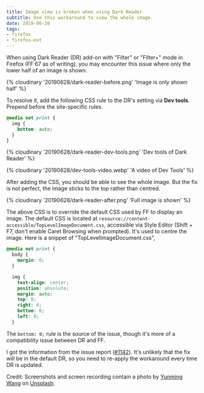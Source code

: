 ```yaml
---
title: Image view is broken when using Dark Reader
subtitle: Use this workaround to view the whole image.
date: 2019-06-28
tags:
- firefox
- firefox-ext
---
```


When using Dark Reader (DR) add-on with "Filter" or "Filter+" mode in Firefox (FF 67 as of writing), you may encounter this issue where only the lower half of an image is shown.

{% cloudinary '20190628/dark-reader-before.png' 'Image is only shown half' %}

To resolve it, add the following CSS rule to the DR's setting via **Dev tools**. Prepend before the site-specific rules.

```css
@media not print {
  img {
    bottom: auto;
  }
}
```

{% cloudinary '20190628/dark-reader-dev-tools.png' 'Dev tools of Dark Reader' %}

{% cloudinary '20190628/dev-tools-video.webp' 'A video of Dev Tools' %}

After adding the CSS, you should be able to see the whole image. But the fix is not perfect, the image sticks to the top rather than centred.

{% cloudinary '20190628/dark-reader-after.png' 'Full image is shown' %}

The above CSS is to override the default CSS used by FF to display an image. The default CSS is located at `resource://content-accessible/TopLevelImageDocument.css`, accessible via Style Editor (Shift + F7, don't enable Caret Browsing when prompted). It's used to centre the image. Here is a snippet of "TopLevelImageDocument.css",

```css
@media not print {
  body {
    margin: 0;
  }

  img {
    text-align: center;
    position: absolute;
    margin: auto;
    top: 0;
    right: 0;
    bottom: 0;
    left: 0;
  }
```

The `bottom: 0;` rule is the source of the issue, though it's more of a compatibility issue between DR and FF.

I got the information from the issue report ([#1142](https://github.com/darkreader/darkreader/issues/1142)). It's unlikely that the fix will be in the default DR, so you need to re-apply the workaround every time DR is updated.

Credit: Screenshots and screen recording contain a photo by [Yunming Wang](https://unsplash.com/@ymwang) on [Unsplash](https://unsplash.com/photos/GY2udBfnA6k).